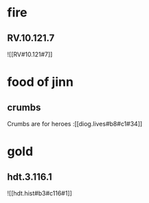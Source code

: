 
# fire
## RV.10.121.7
![[RV#10.121#7]]
# food of jinn
## crumbs

Crumbs are for heroes
:[[diog.lives#b8#c1#34]]

# gold
## hdt.3.116.1
![[hdt.hist#b3#c116#1]]